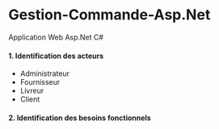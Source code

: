 # Gestion-Commande-Asp.Net
Application Web Asp.Net C#

  #### 1. Identification des acteurs
  - Administrateur
  - Fournisseur
  - Livreur
  - Client
  #### 2. Identification des besoins fonctionnels
